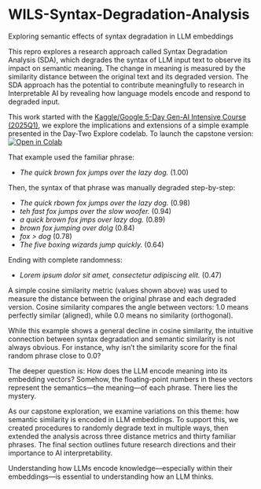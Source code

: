 # WILS-Syntax-Degradation-Analysis
 Exploring semantic effects of syntax degradation in LLM embeddings

This repro explores a research approach called Syntax Degradation Analysis (SDA), which degrades the syntax of LLM input text to observe its impact on semantic meaning. The change in meaning is measured by the similarity distance between the original text and its degraded version. The SDA approach has the potential to contribute meaningfully to research in Interpretable AI by revealing how language models encode and respond to degraded input.

This work started with the [Kaggle/Google 5-Day Gen-AI Intensive Course (2025Q1)](https://www.google.com/url?q=https%3A%2F%2Frsvp.withgoogle.com%2Fevents%2Fgoogle-generative-ai-intensive_2025q1), 
we explore the implications and extensions of a simple example presented in the Day-Two Explore codelab. 
To launch the capstone version:  
[![Open in Colab](https://colab.research.google.com/assets/colab-badge.svg)](https://https://colab.research.google.com/github.com/Hackathorn/WILS-Syntax-Degradation-Analysis/blob/main/Effects-on-Semantic-Similarity-from-Syntax-Degrade-final.ipynb)

That example used the familiar phrase:  
- *The quick brown fox jumps over the lazy dog.* (1.00)

Then, the syntax of that phrase was manually degraded step-by-step:  
- *The quick rbown fox jumps over the lazy dog.* (0.98)  
- *teh fast fox jumps over the slow woofer.* (0.94)  
- *a quick brown fox jmps over lazy dog.* (0.89)  
- *brown fox jumping over do\g* (0.84)  
- *fox > dog* (0.78)  
- *The five boxing wizards jump quickly.* (0.64)  

Ending with complete randomness:  
- *Lorem ipsum dolor sit amet, consectetur adipiscing elit.* (0.47)

A simple cosine similarity metric (values shown above) was used to measure the distance between the original phrase and each degraded version. Cosine similarity compares the angle between vectors: 1.0 means perfectly similar (aligned), while 0.0 means no similarity (orthogonal).

While this example shows a general decline in cosine similarity, the intuitive connection between syntax degradation and semantic similarity is not always obvious. For instance, why isn’t the similarity score for the final random phrase close to 0.0?

The deeper question is: How does the LLM encode meaning into its embedding vectors?
Somehow, the floating-point numbers in these vectors represent the semantics—the meaning—of each phrase. There lies the mystery.

As our capstone exploration, we examine variations on this theme: how semantic similarity is encoded in LLM embeddings. To support this, we created procedures to randomly degrade text in multiple ways, then extended the analysis across three distance metrics and thirty familiar phrases. The final section outlines future research directions and their importance to AI interpretability.

Understanding how LLMs encode knowledge—especially within their embeddings—is essential to understanding how an LLM thinks.
